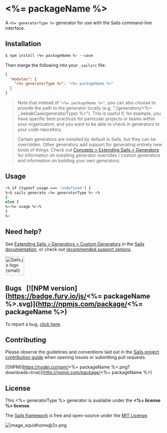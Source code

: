 # <%= packageName %>

A `<%= generatorType %>` generator for use with the Sails command-line interface.


## Installation

```sh
$ npm install <%= packageName %> --save
```

Then merge the following into your `.sailsrc` file:

```json
{
  "modules": {
    "<%= generatorType %>": "<%= packageName %>"
  }
}
```

> Note that instead of `"<%= packageName %>"`, you can also choose to provide the path to the generator locally (e.g. "./generators/<%= _.kebabCase(generatorType) %>").
> This is useful if, for example, you have specific best practices for particular projects or teams within your organization, and you want to be able to check in generators to your code repository.
>
> Certain generators are installed by default in Sails, but they can be overridden.  Other generators add support for generating entirely new kinds of things.
> Check out [Concepts > Extending Sails > Generators](http://sailsjs.com/docs/concepts/extending-sails/generators) for information on installing generator overrides / custom generators and information on building your own generators.



## Usage

```bash
<% if (typeof usage === 'undefined') {
%>$ sails generate <%= generatorType %> <%
}
else {
%><%= usage %><%
}
%>
```


## Need help?

See [Extending Sails > Generators > Custom Generators](http://sailsjs.com/docs/concepts/extending-sails/generators/custom-generators) in the [Sails documentation](http://sailsjs.com/documentation), or check out [recommended support options](http://sailsjs.com/support).

<a href="http://sailsjs.com" target="_blank" title="Node.js framework for building realtime APIs."><img src="https://github-camo.global.ssl.fastly.net/9e49073459ed4e0e2687b80eaf515d87b0da4a6b/687474703a2f2f62616c64657264617368792e6769746875622e696f2f7361696c732f696d616765732f6c6f676f2e706e67" width=60 alt="Sails.js logo (small)"/></a>


## Bugs &nbsp; [![NPM version](https://badge.fury.io/js/<%= packageName %>.svg)](http://npmjs.com/package/<%= packageName %>)

To report a bug, [click here](http://sailsjs.com/bugs).


## Contributing

Please observe the guidelines and conventions laid out in the [Sails project contribution guide](http://sailsjs.com/contribute) when opening issues or submitting pull requests.

[![NPM](https://nodei.co/npm/<%= packageName %>.png?downloads=true)](http://npmjs.com/package/<%= packageName %>)



## License

This <%= generatorType %> generator is available under the **<%= license %> license**.

The [Sails framework](http://sailsjs.com) is free and open-source under the [MIT License](http://sailsjs.com/license).


![image_squidhome@2x.png](http://i.imgur.com/RIvu9.png)
